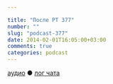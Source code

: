 ```yaml
---

title: "После РТ 377"
number: ""
slug: "podcast-377"
date: 2014-02-01T16:05:00+03:00
comments: true
categories: podcast
---
```

[аудио](http://cdn.radio-t.com/rt377post.mp3) ● [лог чата](http://chat.radio-t.com/logs/radio-t-377.html) <audio src="http://cdn.radio-t.com/rt377post.mp3" preload="none">
